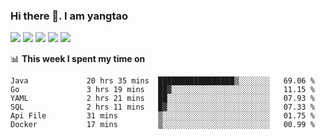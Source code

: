### Hi there 👋. I am yangtao 

<!-- **runtu666/runtu666** is a ✨ _special_ ✨ repository because its `README.md` (this file) appears on your GitHub profile. -->

![](https://github-profile-summary-cards.vercel.app/api/cards/profile-details?username=runtu666&theme=github)
![](https://github-profile-summary-cards.vercel.app/api/cards/repos-per-language?username=runtu666&theme=github)
![](https://github-profile-summary-cards.vercel.app/api/cards/most-commit-language?username=runtu666&theme=github)
![](https://github-profile-summary-cards.vercel.app/api/cards/stats?&username=runtu666&theme=github)
![](https://github-profile-summary-cards.vercel.app/api/cards/productive-time?username=runtu666&theme=github)

📊 **This week I spent my time on**
<!--START_SECTION:waka-->

```text
Java             20 hrs 35 mins  █████████████████▒░░░░░░░   69.06 %
Go               3 hrs 19 mins   ██▓░░░░░░░░░░░░░░░░░░░░░░   11.15 %
YAML             2 hrs 21 mins   ██░░░░░░░░░░░░░░░░░░░░░░░   07.93 %
SQL              2 hrs 11 mins   █▓░░░░░░░░░░░░░░░░░░░░░░░   07.33 %
Api File         31 mins         ▒░░░░░░░░░░░░░░░░░░░░░░░░   01.75 %
Docker           17 mins         ▒░░░░░░░░░░░░░░░░░░░░░░░░   00.99 %
```

<!--END_SECTION:waka-->


[comment]: <> (Here are some ideas to get you started:)

[comment]: <> (- 🔭 I’m currently working on tal)

[comment]: <> (- 🌱 I’m currently learning devops)

[comment]: <> (- 👯 I’m looking to collaborate on ...)

[comment]: <> (- 🤔 I’m looking for help with ...)

[comment]: <> (- 💬 Ask me about ...)

[comment]: <> (- 📫 How to reach me: ...)

[comment]: <> (- 😄 Pronouns: ...)

[comment]: <> (- ⚡ Fun fact: ...)
